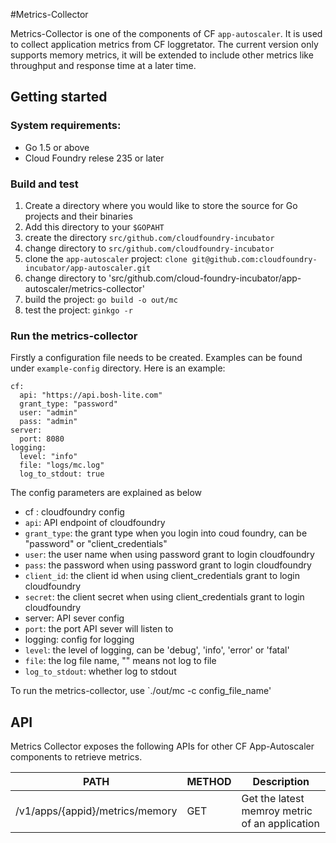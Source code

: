 #Metrics-Collector

Metrics-Collector is one of the components of CF `app-autoscaler`. It is used to collect application metrics from CF loggretator. The current version only supports memory metrics, it will be extended to include other metrics like throughput and response time at a later time. 

## Getting started

### System requirements:

* Go 1.5 or above
* Cloud Foundry relese 235 or later

### Build and test

1. Create a directory where you would like to store the source for Go projects and their binaries 
2. Add this directory to your `$GOPAHT`
3. create the directory `src/github.com/cloudfoundry-incubator` 
3. change directory to `src/github.com/cloudfoundry-incubator`
4. clone the `app-autoscaler` project: `clone git@github.com:cloudfoundry-incubator/app-autoscaler.git`
5. change directory to 'src/github.com/cloud-foundry-incubator/app-autoscaler/metrics-collector'
6. build the project: `go build -o out/mc`
7. test the project: `ginkgo -r`

### Run the metrics-collector

Firstly a configuration file needs to be created. Examples can be found under `example-config` directory. Here is an example:

```
cf:
  api: "https://api.bosh-lite.com"
  grant_type: "password"
  user: "admin"
  pass: "admin"
server:
  port: 8080
logging:
  level: "info"
  file: "logs/mc.log"
  log_to_stdout: true
```


The config parameters are explained as below

* cf : cloudfoundry config
 * `api`: API endpoint of cloudfoundry
 * `grant_type`: the grant type when you login into coud foundry, can be "password" or "client_credentials"
 * `user`: the user name when using password grant to login cloudfoundry
 * `pass`: the password when using password grant to login cloudfoundry
 * `client_id`: the client id when using client_credentials grant to login cloudfoundry
 * `secret`: the client secret when using client_credentials grant to login cloudfoundry
* server: API sever config
 * `port`: the port API sever will listen to
* logging: config for logging
 * `level`: the level of logging, can be 'debug', 'info', 'error' or 'fatal'
 * `file`:  the log file name, "" means not log to file
 * `log_to_stdout`: whether log to stdout


To run the metrics-collector, use `./out/mc -c config_file_name'

## API

Metrics Collector exposes the following APIs for other CF App-Autoscaler components to retrieve metrics.

| PATH                      | METHOD  | Description                              |
|---------------------------|---------|------------------------------------------|
| /v1/apps/{appid}/metrics/memory | GET | Get the latest memroy metric of an application |







